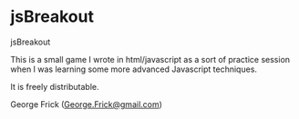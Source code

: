 jsBreakout
==========

jsBreakout

This is a small game I wrote in html/javascript as a sort of practice session when I was learning some more advanced
Javascript techniques.

It is freely distributable.

George Frick
(George.Frick@gmail.com)
